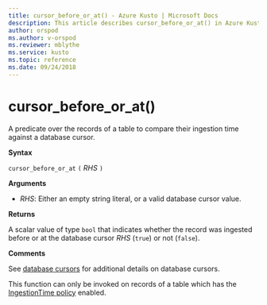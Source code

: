 ```yaml
---
title: cursor_before_or_at() - Azure Kusto | Microsoft Docs
description: This article describes cursor_before_or_at() in Azure Kusto.
author: orspod
ms.author: v-orspod
ms.reviewer: mblythe
ms.service: kusto
ms.topic: reference
ms.date: 09/24/2018
---
```

# cursor_before_or_at()

A predicate over the records of a table to compare their ingestion time
against a database cursor.

**Syntax**

`cursor_before_or_at` `(` *RHS* `)`

**Arguments**

* *RHS*: Either an empty string literal, or a valid database cursor value.

**Returns**

A scalar value of type `bool` that indicates whether the record was ingested
before or at the database cursor *RHS* (`true`) or not (`false`).

**Comments**

See [database cursors](../management/databasecursor.md) for additional
details on database cursors.

This function can only be invoked on records of a table which has the
[IngestionTime policy](https://kusdoc2.azurewebsites.net/docs/concepts/ingestiontimepolicy.html) enabled.
